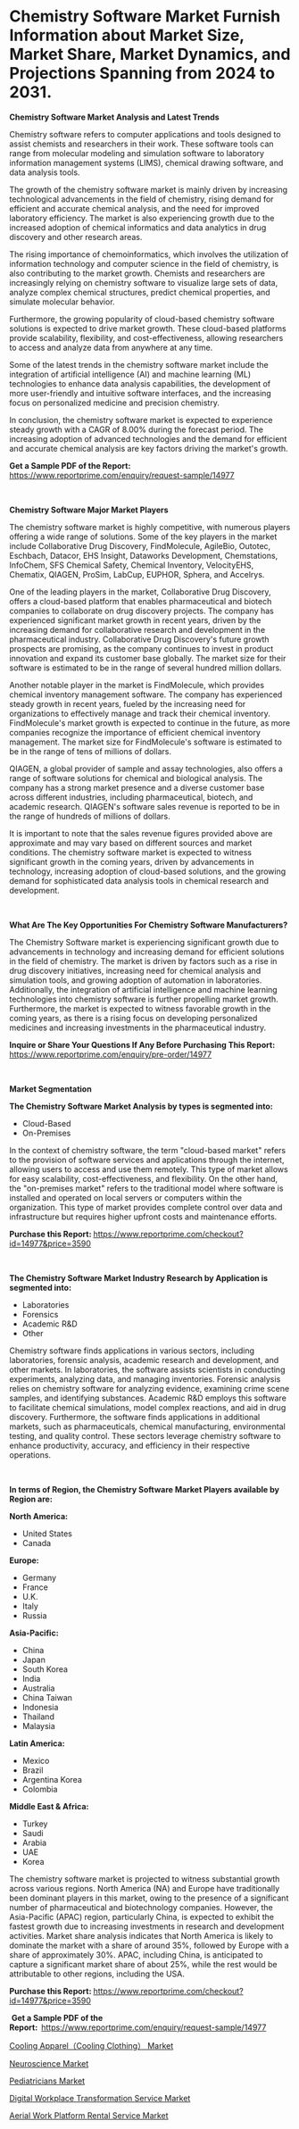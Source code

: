 <p><h1>Chemistry Software Market Furnish Information about Market Size, Market Share, Market Dynamics, and Projections Spanning from 2024 to 2031.</h1></p><p><strong>Chemistry Software Market Analysis and Latest Trends</strong></p>
<p><p>Chemistry software refers to computer applications and tools designed to assist chemists and researchers in their work. These software tools can range from molecular modeling and simulation software to laboratory information management systems (LIMS), chemical drawing software, and data analysis tools.</p><p>The growth of the chemistry software market is mainly driven by increasing technological advancements in the field of chemistry, rising demand for efficient and accurate chemical analysis, and the need for improved laboratory efficiency. The market is also experiencing growth due to the increased adoption of chemical informatics and data analytics in drug discovery and other research areas.</p><p>The rising importance of chemoinformatics, which involves the utilization of information technology and computer science in the field of chemistry, is also contributing to the market growth. Chemists and researchers are increasingly relying on chemistry software to visualize large sets of data, analyze complex chemical structures, predict chemical properties, and simulate molecular behavior.</p><p>Furthermore, the growing popularity of cloud-based chemistry software solutions is expected to drive market growth. These cloud-based platforms provide scalability, flexibility, and cost-effectiveness, allowing researchers to access and analyze data from anywhere at any time.</p><p>Some of the latest trends in the chemistry software market include the integration of artificial intelligence (AI) and machine learning (ML) technologies to enhance data analysis capabilities, the development of more user-friendly and intuitive software interfaces, and the increasing focus on personalized medicine and precision chemistry.</p><p>In conclusion, the chemistry software market is expected to experience steady growth with a CAGR of 8.00% during the forecast period. The increasing adoption of advanced technologies and the demand for efficient and accurate chemical analysis are key factors driving the market's growth.</p></p>
<p><strong>Get a Sample PDF of the Report:&nbsp;</strong> <a href="https://www.reportprime.com/enquiry/request-sample/14977">https://www.reportprime.com/enquiry/request-sample/14977</a></p>
<p>&nbsp;</p>
<p><strong>Chemistry Software Major Market Players</strong></p>
<p><p>The chemistry software market is highly competitive, with numerous players offering a wide range of solutions. Some of the key players in the market include Collaborative Drug Discovery, FindMolecule, AgileBio, Outotec, Eschbach, Datacor, EHS Insight, Dataworks Development, Chemstations, InfoChem, SFS Chemical Safety, Chemical Inventory, VelocityEHS, Chematix, QIAGEN, ProSim, LabCup, EUPHOR, Sphera, and Accelrys.</p><p>One of the leading players in the market, Collaborative Drug Discovery, offers a cloud-based platform that enables pharmaceutical and biotech companies to collaborate on drug discovery projects. The company has experienced significant market growth in recent years, driven by the increasing demand for collaborative research and development in the pharmaceutical industry. Collaborative Drug Discovery's future growth prospects are promising, as the company continues to invest in product innovation and expand its customer base globally. The market size for their software is estimated to be in the range of several hundred million dollars.</p><p>Another notable player in the market is FindMolecule, which provides chemical inventory management software. The company has experienced steady growth in recent years, fueled by the increasing need for organizations to effectively manage and track their chemical inventory. FindMolecule's market growth is expected to continue in the future, as more companies recognize the importance of efficient chemical inventory management. The market size for FindMolecule's software is estimated to be in the range of tens of millions of dollars.</p><p>QIAGEN, a global provider of sample and assay technologies, also offers a range of software solutions for chemical and biological analysis. The company has a strong market presence and a diverse customer base across different industries, including pharmaceutical, biotech, and academic research. QIAGEN's software sales revenue is reported to be in the range of hundreds of millions of dollars.</p><p>It is important to note that the sales revenue figures provided above are approximate and may vary based on different sources and market conditions. The chemistry software market is expected to witness significant growth in the coming years, driven by advancements in technology, increasing adoption of cloud-based solutions, and the growing demand for sophisticated data analysis tools in chemical research and development.</p></p>
<p>&nbsp;</p>
<p><strong>What Are The Key Opportunities For Chemistry Software Manufacturers?</strong></p>
<p><p>The Chemistry Software market is experiencing significant growth due to advancements in technology and increasing demand for efficient solutions in the field of chemistry. The market is driven by factors such as a rise in drug discovery initiatives, increasing need for chemical analysis and simulation tools, and growing adoption of automation in laboratories. Additionally, the integration of artificial intelligence and machine learning technologies into chemistry software is further propelling market growth. Furthermore, the market is expected to witness favorable growth in the coming years, as there is a rising focus on developing personalized medicines and increasing investments in the pharmaceutical industry.</p></p>
<p><strong>Inquire or Share Your Questions If Any Before Purchasing This Report:</strong> <a href="https://www.reportprime.com/enquiry/pre-order/14977">https://www.reportprime.com/enquiry/pre-order/14977</a></p>
<p>&nbsp;</p>
<p><strong>Market Segmentation</strong></p>
<p><strong>The Chemistry Software Market Analysis by types is segmented into:</strong></p>
<p><ul><li>Cloud-Based</li><li>On-Premises</li></ul></p>
<p><p>In the context of chemistry software, the term "cloud-based market" refers to the provision of software services and applications through the internet, allowing users to access and use them remotely. This type of market allows for easy scalability, cost-effectiveness, and flexibility. On the other hand, the "on-premises market" refers to the traditional model where software is installed and operated on local servers or computers within the organization. This type of market provides complete control over data and infrastructure but requires higher upfront costs and maintenance efforts.</p></p>
<p><strong>Purchase this Report:&nbsp;</strong><a href="https://www.reportprime.com/checkout?id=14977&price=3590">https://www.reportprime.com/checkout?id=14977&price=3590</a></p>
<p>&nbsp;</p>
<p><strong>The Chemistry Software Market Industry Research by Application is segmented into:</strong></p>
<p><ul><li>Laboratories</li><li>Forensics</li><li>Academic R&D</li><li>Other</li></ul></p>
<p><p>Chemistry software finds applications in various sectors, including laboratories, forensic analysis, academic research and development, and other markets. In laboratories, the software assists scientists in conducting experiments, analyzing data, and managing inventories. Forensic analysis relies on chemistry software for analyzing evidence, examining crime scene samples, and identifying substances. Academic R&D employs this software to facilitate chemical simulations, model complex reactions, and aid in drug discovery. Furthermore, the software finds applications in additional markets, such as pharmaceuticals, chemical manufacturing, environmental testing, and quality control. These sectors leverage chemistry software to enhance productivity, accuracy, and efficiency in their respective operations.</p></p>
<p>&nbsp;</p>
<p><strong>In terms of Region, the Chemistry Software Market Players available by Region are:</strong></p>
<p>
    <p> <strong> North America: </strong>
        <ul>
            <li>United States</li>
            <li>Canada</li>
        </ul>
        </p> 
    <p> <strong> Europe: </strong>
        <ul>
            <li>Germany</li>
            <li>France</li>
            <li>U.K.</li>
            <li>Italy</li>
            <li>Russia</li>
        </ul>
        </p> 
    <p> <strong> Asia-Pacific: </strong>
        <ul>
            <li>China</li>
            <li>Japan</li>
            <li>South Korea</li>
            <li>India</li>
            <li>Australia</li>
            <li>China Taiwan</li>
            <li>Indonesia</li>
            <li>Thailand</li>
            <li>Malaysia</li>
        </ul>
        </p> 
    <p> <strong> Latin America: </strong>
        <ul>
            <li>Mexico</li>
            <li>Brazil</li>
            <li>Argentina Korea</li>
            <li>Colombia</li>
        </ul>
        </p> 
    <p> <strong> Middle East & Africa: </strong>
        <ul>
            <li>Turkey</li>
            <li>Saudi</li>
            <li>Arabia</li>
            <li>UAE</li>
            <li>Korea</li>
        </ul>
    </p>
    </p>
<p><p>The chemistry software market is projected to witness substantial growth across various regions. North America (NA) and Europe have traditionally been dominant players in this market, owing to the presence of a significant number of pharmaceutical and biotechnology companies. However, the Asia-Pacific (APAC) region, particularly China, is expected to exhibit the fastest growth due to increasing investments in research and development activities. Market share analysis indicates that North America is likely to dominate the market with a share of around 35%, followed by Europe with a share of approximately 30%. APAC, including China, is anticipated to capture a significant market share of about 25%, while the rest would be attributable to other regions, including the USA.</p></p>
<p><strong>Purchase this Report: </strong><a href="https://www.reportprime.com/checkout?id=14977&price=3590">https://www.reportprime.com/checkout?id=14977&price=3590</a></p>
<p>&nbsp;<strong>Get a Sample PDF of the Report:&nbsp;&nbsp;</strong><a href="https://www.reportprime.com/enquiry/request-sample/14977">https://www.reportprime.com/enquiry/request-sample/14977</a></p>
<p><strong></strong></p>
<p><p><a href="https://www.linkedin.com/pulse/cooling-apparelcooling-clothing-market-size-furnishes-valuable-oufue?trackingId=cidQcNXRRMOKm5FriE9wRg%3D%3D">Cooling Apparel（Cooling Clothing） Market</a></p><p><a href="https://medium.com/@oliviastone00/neuroscience-market-size-and-market-trends-complete-industry-overview-2023-to-2030-c0c40f040392">Neuroscience Market</a></p><p><a href="https://medium.com/@oliviastone00/pediatricians-market-size-cagr-trends-2024-2030-4440e80dfbac">Pediatricians Market</a></p><p><a href="https://www.linkedin.com/pulse/digital-workplace-transformation-service-market-comprehensive-taoke?trackingId=dWIFiqtNS1meSydO6n3S6A%3D%3D">Digital Workplace Transformation Service Market</a></p><p><a href="https://www.linkedin.com/pulse/aerial-work-platform-rental-service-market-offers-provide-uneae?trackingId=59MBi6kPQ%2BCjedYouN%2FNXQ%3D%3D">Aerial Work Platform Rental Service Market</a></p></p>